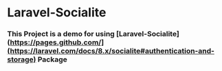 # Laravel-Socialite
### This Project is a demo for using [Laravel-Socialite](https://pages.github.com/](https://laravel.com/docs/8.x/socialite#authentication-and-storage) Package

